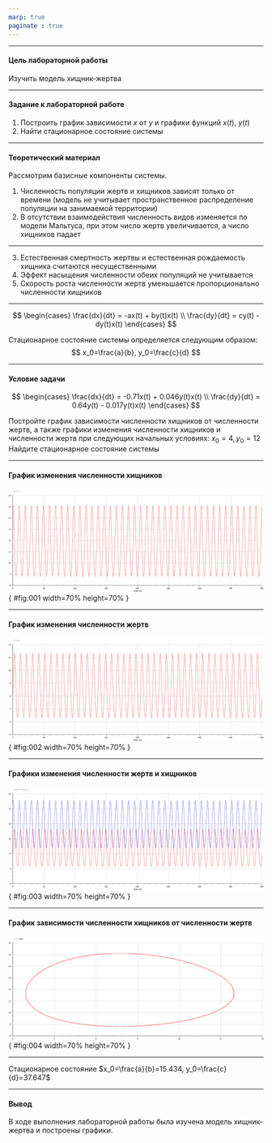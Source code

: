 ```yaml
---
marp: true
paginate : true
---
```

<style>
h1 { 
    font-size: 60px;
    color: Black;
    text-align: center;
    }       
h2 { 
    font-size: 30px;
    color: Black;
    position: relative;
    left: -2.5em;
    top: 8em;
    }
h3 { 
    font-size: 30px;
    color: Black;
    position: relative;
    left: -2.5em;
    top: 7em;
    }
section.titleslide1 h4 {
    font-size: 40px;
    color: Black;
    position: relative;
    left: 0em;
    bottom: 6em;    
}
section.titleslide2 h4 {
    font-size: 40px;
    color: Black;
    position: relative;
    left: 0em;
    bottom: 5.3em;    
}
section.titleslide3 h4 {
    font-size: 40px;
    color: Black;
    position: relative;
    left: 0em;
    bottom: 4.1em;    
}
section.titleslide4 h4 {
    font-size: 40px;
    color: Black;
    position: relative;
    left: 0em;
    bottom: 0em;    
}
section.titleslide5 h4 {
    font-size: 40px;
    color: Black;
    position: relative;
    left: 0em;
    bottom: -1em;    
}
</style>


---
<!--_class: titleslide1 -->
#### Цель лабораторной работы

Изучить модель хищник-жертва

---
<!--_class: titleslide1 -->
#### Задание к лабораторной работе

1.	Построить график зависимости $x$ от $y$ и графики функций $x(t)$, $y(t)$
2.	Найти стационарное состояние системы

---
<!--_class: titleslide1 -->
#### Теоретический материал 

Рассмотрим базисные компоненты системы.

1.	Численность популяции жертв и хищников зависят только от времени (модель не учитывает пространственное распределение популяции на занимаемой территории)
2.	В отсутствии взаимодействия численность видов изменяется по модели Мальтуса, при этом число жертв увеличивается, а число хищников падает

---
<!--_class: titleslide1 -->
3.	Естественная смертность жертвы и естественная рождаемость хищника считаются несущественными 
4.	Эффект насыщения численности обеих популяций не учитывается 
5.	Скорость роста численности жертв уменьшается пропорционально численности хищников

---
<!--_class: titleslide1 -->

$$
 \begin{cases}
	\frac{dx}{dt} = -ax(t) + by(t)x(t)
	\\   
	\frac{dy}{dt} = cy(t) - dy(t)x(t)
 \end{cases}
$$

Стационарное состояние системы определяется следующим образом: 
$$
	x_0=\frac{a}{b}, y_0=\frac{c}{d}
$$

---
<!--_class: titleslide1 -->
#### Условие задачи

$$
 \begin{cases}
	\frac{dx}{dt} = -0.71x(t) + 0.046y(t)x(t)
	\\   
	\frac{dy}{dt} = 0.64y(t) - 0.017y(t)x(t)
 \end{cases}
$$

Постройте график зависимости численности хищников от численности жертв, а также графики изменения численности хищников и численности жертв 
при следующих начальных условиях: $x_0=4, y_0=12$
Найдите стационарное состояние системы

---
<!--_class: titleslide1 -->
#### График изменения численности хищников

![График численности хищников от времени](../image/01.png){ #fig:001 width=70% height=70% }

---
<!--_class: titleslide1 -->
#### График изменения численности жертв

![График численности жертв от времени](../image/02.png){ #fig:002 width=70% height=70% }

---
<!--_class: titleslide1 -->
#### Графики изменения численности жертв и хищников

![График численности жертв и хищников от времени](../image/03.png){ #fig:003 width=70% height=70% }

---
<!--_class: titleslide1 -->
#### График зависимости численности хищников от численности жертв

![График численности хищников от численности жертв](../image/04.png){ #fig:004 width=70% height=70% }

---
<!--_class: titleslide1 -->
Стационарное состояние $x_0=\frac{a}{b}=15.434, y_0=\frac{c}{d}=37.647$

---
<!--_class: titleslide1 -->
#### Вывод

В ходе выполнения лабораторной работы была изучена модель хищник-жертва и построены графики.